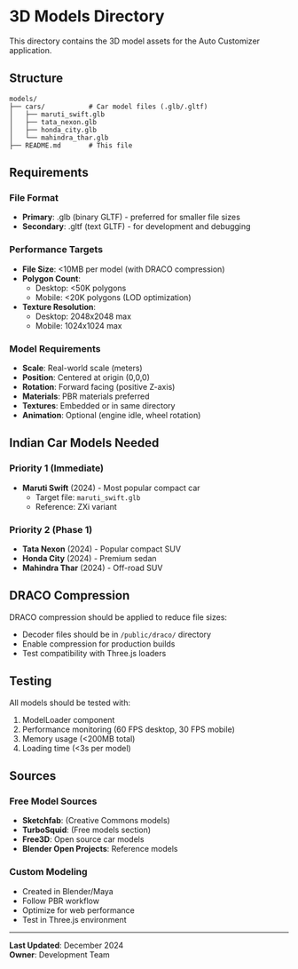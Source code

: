# 3D Models Directory

This directory contains the 3D model assets for the Auto Customizer application.

## Structure

```
models/
├── cars/           # Car model files (.glb/.gltf)
│   ├── maruti_swift.glb
│   ├── tata_nexon.glb
│   ├── honda_city.glb
│   └── mahindra_thar.glb
├── README.md       # This file
```

## Requirements

### File Format
- **Primary**: .glb (binary GLTF) - preferred for smaller file sizes
- **Secondary**: .gltf (text GLTF) - for development and debugging

### Performance Targets
- **File Size**: <10MB per model (with DRACO compression)
- **Polygon Count**: 
  - Desktop: <50K polygons
  - Mobile: <20K polygons (LOD optimization)
- **Texture Resolution**: 
  - Desktop: 2048x2048 max
  - Mobile: 1024x1024 max

### Model Requirements
- **Scale**: Real-world scale (meters)
- **Position**: Centered at origin (0,0,0)
- **Rotation**: Forward facing (positive Z-axis)
- **Materials**: PBR materials preferred
- **Textures**: Embedded or in same directory
- **Animation**: Optional (engine idle, wheel rotation)

## Indian Car Models Needed

### Priority 1 (Immediate)
- **Maruti Swift** (2024) - Most popular compact car
  - Target file: `maruti_swift.glb`
  - Reference: ZXi variant

### Priority 2 (Phase 1)
- **Tata Nexon** (2024) - Popular compact SUV
- **Honda City** (2024) - Premium sedan  
- **Mahindra Thar** (2024) - Off-road SUV

## DRACO Compression

DRACO compression should be applied to reduce file sizes:
- Decoder files should be in `/public/draco/` directory
- Enable compression for production builds
- Test compatibility with Three.js loaders

## Testing

All models should be tested with:
1. ModelLoader component
2. Performance monitoring (60 FPS desktop, 30 FPS mobile)
3. Memory usage (<200MB total)
4. Loading time (<3s per model)

## Sources

### Free Model Sources
- **Sketchfab**: (Creative Commons models)
- **TurboSquid**: (Free models section)  
- **Free3D**: Open source car models
- **Blender Open Projects**: Reference models

### Custom Modeling
- Created in Blender/Maya
- Follow PBR workflow
- Optimize for web performance
- Test in Three.js environment

---

**Last Updated**: December 2024  
**Owner**: Development Team  